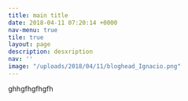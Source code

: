 ```yaml
---
title: main title
date: 2018-04-11 07:20:14 +0000
nav-menu: true
tile: true
layout: page
description: desxription
nav: ''
image: "/uploads/2018/04/11/bloghead_Ignacio.png"
---
```

ghhgfhgfhgfh